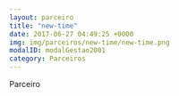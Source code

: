 ```yaml
---
layout: parceiro
title: "new-time"
date: 2017-06-27 04:49:25 +0000
img: img/parceiros/new-time/new-time.png
modalID: modalGestao2001
category: Parceiros
---
```

Parceiro